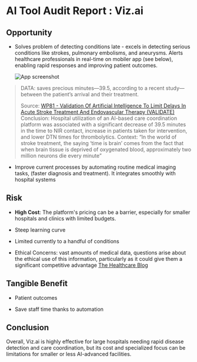 # AI Tool Audit Report : Viz.ai


## Opportunity

- Solves problem of detecting conditions late - excels in detecting serious conditions like strokes, pulmonary embolisms, and aneurysms. Alerts healthcare professionals in real-time on mobiler app (see below), enabling rapid responses and improving patient outcomes.

  ![App screenshot](https://is1-ssl.mzstatic.com/image/thumb/Purple113/v4/d4/b6/9a/d4b69aad-5c05-7755-5bcb-3ef4da82cffd/pr_source.png/230x0w.webp "App screenshot")

> DATA: saves precious minutes—39.5, according to a recent study—between the patient’s arrival and their treatment.
>
> Source:
> [WP81 - Validation Of Artificial Intelligence To Limit Delays In Acute Stroke Treatment And Endovascular Therapy (VALIDATE)](https://eppro02.ativ.me/web/page.php?page=Inthtml&project=ISC23&id=754)
> Conclusion: Hospital utilization of an AI-based care coordination platform was associated with a significant decrease of 39.5 minutes in the time to NIR contact, increase in patients taken for intervention, and lower DTN times for thrombolytics.
> Context: “In the world of stroke treatment, the saying ‘time is brain’ comes from the fact that when brain tissue is deprived of oxygenated blood, approximately two million neurons die every minute”

- Improve current processes by automating routine medical imaging tasks, (faster diagnosis and treatment). It integrates smoothly with hospital systems

## Risk

- **High Cost**: The platform's pricing can be a barrier, especially for smaller hospitals and clinics with limited budgets. 

- Steep learning curve

- Limited currently to a handful of conditions

- Ethical Concerns: vast amounts of medical data, questions arise about the ethical use of this information, particularly as it could give them a significant competitive advantage​ [The Healthcare Blog](https://thehealthcareblog.com/blog/2020/09/24/its-complicated-a-deep-dive-into-the-viz-medicare-ai-reimbursement-model/) 

## Tangible Benefit

- Patient outcomes

- Save staff time thanks to automation

## Conclusion

Overall, Viz.ai is highly effective for large hospitals needing rapid disease detection and care coordination, but its cost and specialized focus can be limitations for smaller or less AI-advanced facilities.

